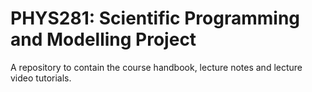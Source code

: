 # PHYS281: Scientific Programming and Modelling Project

A repository to contain the course handbook, lecture notes and lecture video tutorials.
